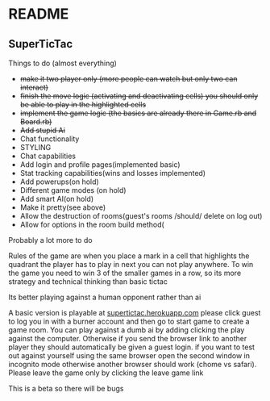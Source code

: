 # README

## SuperTicTac


Things to do (almost everything)

- ~~make it two player only (more people can watch but only two can interact)~~
- ~~finish the move logic (activating and deactivating cells) you should only be able to play in the highlighted cells~~
- ~~implement the game logic (the basics are already there in Game.rb and Board.rb)~~
- ~~Add stupid Ai~~
- Chat functionality
- STYLING
- Chat capabilities 
- Add login and profile pages(implemented basic)
- Stat tracking capabilities(wins and losses implemented)
- Add powerups(on hold)
- Different game modes (on hold)
- Add smart AI(on hold)
- Make it pretty(see above)
- Allow the destruction of rooms(guest's rooms /should/ delete on log out)
- Allow for options in the room build method(

Probably a lot more to do

Rules of the game are when you place a mark in a cell that highlights the quadrant the player has to play in next you can not play anywhere.
To win the game you need to win 3 of the smaller games in a row, so its more strategy and technical thinking than basic tictac

Its better playing against a human opponent rather than ai

A basic version is playable at [supertictac.herokuapp.com](supertictac.herokuapp.com) please click guest to log you in with a burner account and then go to start game to create a game room. You can play against a dumb ai by adding clicking the play against the computer. Otherwise if you send the browser link to another player they should automatically be given a guest login. if you want to test out against yourself using the same browser open the second window in incognito mode otherwise another browser should work (chome vs safari). Please leave the game only by clicking the leave game link 

This is a beta so there will be bugs
